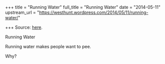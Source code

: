 +++
title = "Running Water"
full_title = "Running Water"
date = "2014-05-11"
upstream_url = "https://westhunt.wordpress.com/2014/05/11/running-water/"

+++
Source: [here](https://westhunt.wordpress.com/2014/05/11/running-water/).

Running Water

Running water makes people want to pee.

Why?


